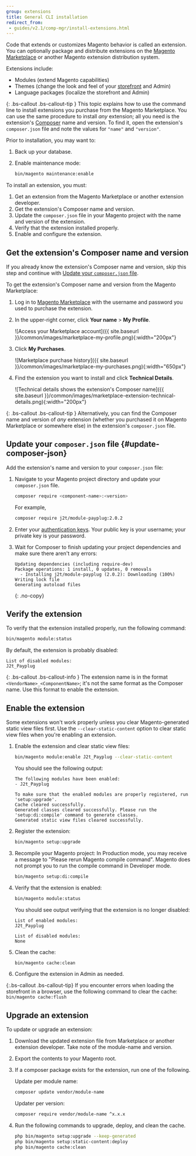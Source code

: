 ```yaml
---
group: extensions
title: General CLI installation
redirect_from: 
 - guides/v2.1/comp-mgr/install-extensions.html
---
```


Code that extends or customizes Magento behavior is called an extension. You can optionally package and distribute extensions on the [Magento Marketplace](https://marketplace.magento.com) or another Magento extension distribution system.

Extensions include:

- Modules (extend Magento capabilities)
- Themes (change the look and feel of your [storefront](https://glossary.magento.com/storefront) and Admin)
- Language packages (localize the storefront and Admin)

{: .bs-callout .bs-callout-tip }
This topic explains how to use the command line to install extensions you purchase from the Magento Marketplace. You can use the same procedure to install _any_ extension; all you need is the extension's [Composer](https://glossary.magento.com/composer) name and version. To find it, open the extension's `composer.json` file and note the values for `"name"` and `"version"`.

Prior to installation, you may want to:

1. Back up your database.
1. Enable maintenance mode:

    ```bash
    bin/magento maintenance:enable
    ```

To install an extension, you must:

1. Get an extension from the Magento Marketplace or another extension developer.
1. Get the extension's Composer name and version.
1. Update the `composer.json` file in your Magento project with the name and version of the extension.
1. Verify that the extension installed properly.
1. Enable and configure the extension.

## Get the extension's Composer name and version

If you already know the extension's Composer name and version, skip this step and continue with [Update your `composer.json` file](#update-composer-json).

To get the extension's Composer name and version from the Magento Marketplace:

1. Log in to [Magento Marketplace](https://marketplace.magento.com) with the username and password you used to purchase the extension.

1. In the upper-right corner, click **Your name** > **My Profile**.

    ![Access your Marketplace account]({{ site.baseurl }}/common/images/marketplace-my-profile.png){:width="200px"}

1. Click **My Purchases**.

    ![Marketplace purchase history]({{ site.baseurl }}/common/images/marketplace-my-purchases.png){:width="650px"}

1. Find the extension you want to install and click **Technical Details**.

    ![Technical details shows the extension's Composer name]({{ site.baseurl }}/common/images/marketplace-extension-technical-details.png){:width="200px"}

{: .bs-callout .bs-callout-tip }
Alternatively, you can find the Composer name and version of _any_ extension (whether you purchased it on Magento Marketplace or somewhere else) in the extension's `composer.json` file.

## Update your `composer.json` file {#update-composer-json}

Add the extension's name and version to your `composer.json` file:

1. Navigate to your Magento project directory and update your `composer.json` file.

    ```bash
    composer require <component-name>:<version>
    ```

    For example,

    ```bash
    composer require j2t/module-payplug:2.0.2
    ```

1. Enter your [authentication keys](https://devdocs.magento.com/guides/v2.3/install-gde/prereq/connect-auth.html). Your public key is your username; your private key is your password.

1. Wait for Composer to finish updating your project dependencies and make sure there aren't any errors:

    ```terminal
    Updating dependencies (including require-dev)
    Package operations: 1 install, 0 updates, 0 removals
      - Installing j2t/module-payplug (2.0.2): Downloading (100%)
    Writing lock file
    Generating autoload files
    ```
    {: .no-copy}

## Verify the extension

To verify that the extension installed properly, run the following command:

```bash
bin/magento module:status
```

By default, the extension is probably disabled:

  ```terminal
  List of disabled modules:
  J2t_Payplug
  ```

{: .bs-callout .bs-callout-info }
The extension name is in the format `<VendorName>_<ComponentName>`; it's not the same format as the Composer name. Use this format to enable the extension.

## Enable the extension

Some extensions won't work properly unless you clear Magento-generated static view files first. Use the `--clear-static-content` option to clear static view files when you're enabling an extension.

1. Enable the extension and clear static view files:

    ```bash
    bin/magento module:enable J2t_Payplug --clear-static-content
    ```

    You should see the following output:

    ```terminal
    The following modules have been enabled:
    - J2t_Payplug

    To make sure that the enabled modules are properly registered, run 'setup:upgrade'.
    Cache cleared successfully.
    Generated classes cleared successfully. Please run the 'setup:di:compile' command to generate classes.
    Generated static view files cleared successfully.
    ```

1. Register the extension:

    ```bash
    bin/magento setup:upgrade
    ```

1. Recompile your Magento project: In Production mode, you may receive a message to "Please rerun Magento compile command". Magento does not prompt you to run the compile command in Developer mode.

    ```bash
    bin/magento setup:di:compile
    ```

1. Verify that the extension is enabled:

    ```bash
    bin/magento module:status
    ```

    You should see output verifying that the extension is no longer disabled:

    ```terminal
    List of enabled modules:
    J2t_Payplug

    List of disabled modules:
    None
    ```

1. Clean the cache:

   ```bash
   bin/magento cache:clean
   ```

1. Configure the extension in Admin as needed.

{:.bs-callout .bs-callout-tip}
If you encounter errors when loading the storefront in a browser, use the following command to clear the cache:
<br/>
`bin/magento cache:flush`

## Upgrade an extension

To update or upgrade an extension:

1. Download the updated extension file from Marketplace or another extension developer. Take note of the module-name and version.

1. Export the contents to your Magento root.

1. If a composer package exists for the extension, run one of the following.

    Update per module name:

    ```bash
    composer update vendor/module-name
    ```

    Updater per version:

    ```bash
    composer require vendor/module-name ^x.x.x
    ```

1. Run the following commands to upgrade, deploy, and clean the cache.

    ```bash
    php bin/magento setup:upgrade --keep-generated
    php bin/magento setup:static-content:deploy
    php bin/magento cache:clean
    ```
